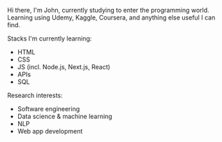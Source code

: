 Hi there, I'm John, currently studying to enter the programming world. Learning using Udemy, Kaggle, Coursera, and anything else useful I can find.

Stacks I'm currently learning: 
- HTML 
- CSS 
- JS (incl. Node.js, Next.js, React)  
- APIs 
- SQL

Research interests:
- Software engineering
- Data science & machine learning
- NLP
- Web app development
